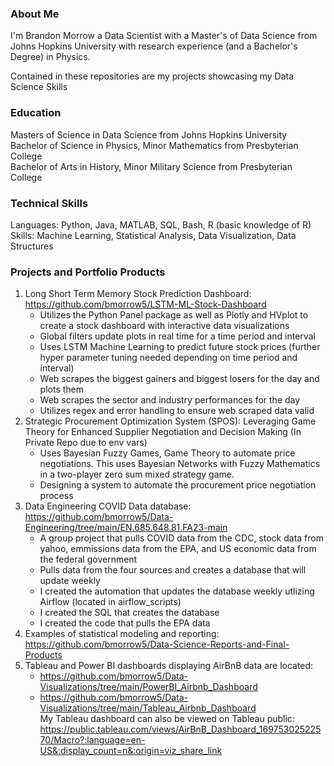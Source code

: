 ### About Me 

I'm Brandon Morrow a Data Scientist with a Master's of Data Science from Johns Hopkins University with research experience (and a Bachelor's Degree) in Physics. <br>

Contained in these repositories are my projects showcasing my Data Science Skills

### Education
Masters of Science in Data Science from Johns Hopkins University <br>
Bachelor of Science in Physics, Minor Mathematics from Presbyterian College <br>
Bachelor of Arts in History, Minor Military Science from Presbyterian College

### Technical Skills
Languages: Python, Java, MATLAB, SQL, Bash, R (basic knowledge of R) <br>
Skills: Machine Learning, Statistical Analysis, Data Visualization, Data Structures

### Projects and Portfolio Products
1. Long Short Term Memory Stock Prediction Dashboard: https://github.com/bmorrow5/LSTM-ML-Stock-Dashboard 
   - Utilizes the Python Panel package as well as Plotly and HVplot to create a stock dashboard with interactive data visualizations
   - Global filters update plots in real time for a time period and interval
   - Uses LSTM Machine Learning to predict future stock prices (further hyper parameter tuning needed depending on time period and interval)
   - Web scrapes the biggest gainers and biggest losers for the day and plots them
   - Web scrapes the sector and industry performances for the day
   - Utilizes regex and error handling to ensure web scraped data valid
2. Strategic Procurement Optimization System (SPOS): Leveraging Game Theory for Enhanced Supplier Negotiation and Decision Making (In Private Repo due to env vars)
   - Uses Bayesian Fuzzy Games, Game Theory to automate price negotiations. This uses Bayesian Networks with Fuzzy Mathematics in a two-player zero sum mixed strategy game.
   - Designing a system to automate the procurement price negotiation process
4. Data Engineering COVID Data database: https://github.com/bmorrow5/Data-Engineering/tree/main/EN.685.648.81.FA23-main 
   - A group project that pulls COVID data from the CDC, stock data from yahoo, emmissions data from the EPA, and US economic data from the federal government
   - Pulls data from the four sources and creates a database that will update weekly
   - I created the automation that updates the database weekly utlizing Airflow (located in airflow_scripts)
   - I created the SQL that creates the database
   - I created the code that pulls the EPA data
5. Examples of statistical modeling and reporting: https://github.com/bmorrow5/Data-Science-Reports-and-Final-Products
6. Tableau and Power BI dashboards displaying AirBnB data are located:
   - https://github.com/bmorrow5/Data-Visualizations/tree/main/PowerBI_Airbnb_Dashboard
   - https://github.com/bmorrow5/Data-Visualizations/tree/main/Tableau_Airbnb_Dashboard <br>
My Tableau dashboard can also be viewed on Tableau public: https://public.tableau.com/views/AirBnB_Dashboard_16975302522570/Macro?:language=en-US&:display_count=n&:origin=viz_share_link
